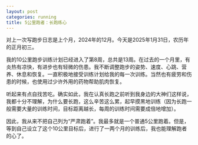```yaml
---
layout: post
categories: running
title: 5公里跑者：长跑练心
---
```


对上一次写跑步日志是上个月，2024年的12月。今天是2025年1月31日，农历年的正月初三。

我的10公里跑步训练计划已经进入了第8周，总共是13周。在过去的一个月里，有炎热有凉快，有进步也有轻微的伤患。我不断调整跑步的姿势、速度、心跳、营养、休息和恢复。一直积极地接受训练计划给我的每一次训练。当然也有疲劳和伤患的时候，也使用过少许外用的药物帮助肌肉恢复。

听起来有点自找苦吃。确实如此，我在认真长跑之前听到我身边的大神们这样说，我都十分不理解，为什么要长跑，这么辛苦这么累，起早摸黑地训练（因为长跑一般需要大量的训练时间，目标距离越长，每周的训练时间需要成倍地增加）。

因此，我从来不把自己列为“严肃跑着”。我最多就是一个普通5公里跑着。但是，等到自己设立了这个10公里目标后，进行了一两个月的训练后，我也能理解跑者的心了。
<!--stackedit_data:
eyJoaXN0b3J5IjpbMTU3NTY5NTY4OF19
-->